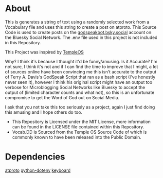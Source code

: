 # About
This is generates a string of text using a randomly selected work from a Vocabulary file and uses this string to create a post on atproto. This Source Code is used to create posts on the [godspeakbot.bsky.social](godspeakbot.bsky.social) account on the Bluesky Social Network.
The .env file used in this project is not included in this Repository.

This Project was inspired by [TempleOS](https://templeos.org/)

Why? I think it's because I thought it'd be funny/amusing.
Is it Accurate? I'm not sure, I think it's not and if I can find the time to improve that I might, a lot of sources online have been convincing me this isn't accurate to the output of Terry A. Davis's GodSpeak Script that ran as a bash script (I've honestly never seen it), however I think his original script might have an output too verbose for Microblogging Social Networks like Bluesky to accept the output of (limited character counts and what not), so this is an unfortunate compromise to get the Word of God out on Social Media.

I ask that you not take this too seriously as a project, again I just find doing this amusing and I hope others do too.

- This Repository is Licensed under the MIT License, more information can be found in the LICENSE file contained within this Repository.
- Vocab.DD is Sourced from the Temple OS Source Code of which is commonly known to have been released into the Public Domain.
# Dependencies
[atproto](https://pypi.org/project/atproto/)
[python-dotenv](https://pypi.org/project/python-dotenv/)
[keyboard](https://pypi.org/project/keyboard/)